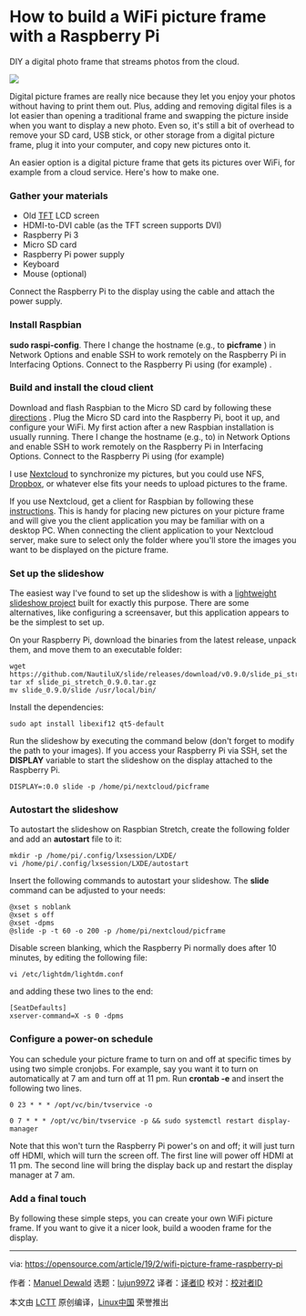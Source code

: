 [#]: collector: (lujun9972)
[#]: translator: (this-is-name-right)
[#]: reviewer: ( )
[#]: publisher: ( )
[#]: url: ( )
[#]: subject: (How to build a WiFi picture frame with a Raspberry Pi)
[#]: via: (https://opensource.com/article/19/2/wifi-picture-frame-raspberry-pi)
[#]: author: (Manuel Dewald https://opensource.com/users/ntlx)

How to build a WiFi picture frame with a Raspberry Pi
======
DIY a digital photo frame that streams photos from the cloud.

![](https://opensource.com/sites/default/files/styles/image-full-size/public/lead-images/raspberrypi_board_vector_red.png?itok=yaqYjYqI)

Digital picture frames are really nice because they let you enjoy your photos without having to print them out. Plus, adding and removing digital files is a lot easier than opening a traditional frame and swapping the picture inside when you want to display a new photo. Even so, it's still a bit of overhead to remove your SD card, USB stick, or other storage from a digital picture frame, plug it into your computer, and copy new pictures onto it.

An easier option is a digital picture frame that gets its pictures over WiFi, for example from a cloud service. Here's how to make one.

### Gather your materials

  * Old [TFT][1] LCD screen
  * HDMI-to-DVI cable (as the TFT screen supports DVI)
  * Raspberry Pi 3
  * Micro SD card
  * Raspberry Pi power supply
  * Keyboard
  * Mouse (optional)



Connect the Raspberry Pi to the display using the cable and attach the power supply.

### Install Raspbian

**sudo raspi-config**. There I change the hostname (e.g., to **picframe** ) in Network Options and enable SSH to work remotely on the Raspberry Pi in Interfacing Options. Connect to the Raspberry Pi using (for example) .

### Build and install the cloud client

Download and flash Raspbian to the Micro SD card by following these [directions][2] . Plug the Micro SD card into the Raspberry Pi, boot it up, and configure your WiFi. My first action after a new Raspbian installation is usually running. There I change the hostname (e.g., to) in Network Options and enable SSH to work remotely on the Raspberry Pi in Interfacing Options. Connect to the Raspberry Pi using (for example)

I use [Nextcloud][3] to synchronize my pictures, but you could use NFS, [Dropbox][4], or whatever else fits your needs to upload pictures to the frame.

If you use Nextcloud, get a client for Raspbian by following these [instructions][5]. This is handy for placing new pictures on your picture frame and will give you the client application you may be familiar with on a desktop PC. When connecting the client application to your Nextcloud server, make sure to select only the folder where you'll store the images you want to be displayed on the picture frame.

### Set up the slideshow

The easiest way I've found to set up the slideshow is with a [lightweight slideshow project][6] built for exactly this purpose. There are some alternatives, like configuring a screensaver, but this application appears to be the simplest to set up.

On your Raspberry Pi, download the binaries from the latest release, unpack them, and move them to an executable folder:

```
wget https://github.com/NautiluX/slide/releases/download/v0.9.0/slide_pi_stretch_0.9.0.tar.gz
tar xf slide_pi_stretch_0.9.0.tar.gz
mv slide_0.9.0/slide /usr/local/bin/
```

Install the dependencies:

```
sudo apt install libexif12 qt5-default
```

Run the slideshow by executing the command below (don't forget to modify the path to your images). If you access your Raspberry Pi via SSH, set the **DISPLAY** variable to start the slideshow on the display attached to the Raspberry Pi.

```
DISPLAY=:0.0 slide -p /home/pi/nextcloud/picframe
```

### Autostart the slideshow

To autostart the slideshow on Raspbian Stretch, create the following folder and add an **autostart** file to it:

```
mkdir -p /home/pi/.config/lxsession/LXDE/
vi /home/pi/.config/lxsession/LXDE/autostart
```

Insert the following commands to autostart your slideshow. The **slide** command can be adjusted to your needs:

```
@xset s noblank
@xset s off
@xset -dpms
@slide -p -t 60 -o 200 -p /home/pi/nextcloud/picframe
```

Disable screen blanking, which the Raspberry Pi normally does after 10 minutes, by editing the following file:

```
vi /etc/lightdm/lightdm.conf
```

and adding these two lines to the end:

```
[SeatDefaults]
xserver-command=X -s 0 -dpms
```

### Configure a power-on schedule

You can schedule your picture frame to turn on and off at specific times by using two simple cronjobs. For example, say you want it to turn on automatically at 7 am and turn off at 11 pm. Run **crontab -e** and insert the following two lines.

```
0 23 * * * /opt/vc/bin/tvservice -o

0 7 * * * /opt/vc/bin/tvservice -p && sudo systemctl restart display-manager
```

Note that this won't turn the Raspberry Pi power's on and off; it will just turn off HDMI, which will turn the screen off. The first line will power off HDMI at 11 pm. The second line will bring the display back up and restart the display manager at 7 am.

### Add a final touch

By following these simple steps, you can create your own WiFi picture frame. If you want to give it a nicer look, build a wooden frame for the display.

--------------------------------------------------------------------------------

via: https://opensource.com/article/19/2/wifi-picture-frame-raspberry-pi

作者：[Manuel Dewald][a]
选题：[lujun9972][b]
译者：[译者ID](https://github.com/译者ID)
校对：[校对者ID](https://github.com/校对者ID)

本文由 [LCTT](https://github.com/LCTT/TranslateProject) 原创编译，[Linux中国](https://linux.cn/) 荣誉推出

[a]: https://opensource.com/users/ntlx
[b]: https://github.com/lujun9972
[1]: https://en.wikipedia.org/wiki/Thin-film-transistor_liquid-crystal_display
[2]: https://www.raspberrypi.org/documentation/installation/installing-images/README.md
[3]: https://nextcloud.com/
[4]: http://dropbox.com/
[5]: https://github.com/nextcloud/client_theming#building-on-debian
[6]: https://github.com/NautiluX/slide/releases/tag/v0.9.0
